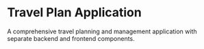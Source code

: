 # Travel Plan Application

A comprehensive travel planning and management application with separate backend and frontend components.
